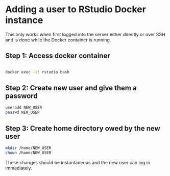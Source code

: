 # Adding a user to RStudio Docker instance

This only works when first logged into the server either directly or over SSH and is done while the Docker container is running. 

## Step 1: Access docker container

```bash

docker exec -it rstudio bash

```

## Step 2: Create new user and give them a password

```bash
useradd NEW_USER 
passwd NEW_USER
```

## Step 3: Create home directory owed by the new user

```bash
mkdir /home/NEW_USER
chown /home/NEW_USER
```
These changes should be instantaneous and the new user can log in immediately. 
